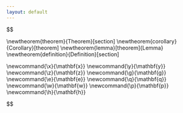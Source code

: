 ```yaml
---
layout: default
---
```


$$

\newtheorem{theorem}{Theorem}[section]
\newtheorem{corollary}{Corollary}[theorem]
\newtheorem{lemma}[theorem]{Lemma}
\newtheorem{definition}{Definition}[section]

\newcommand{\x}{\mathbf{x}}
\newcommand{\y}{\mathbf{y}}
\newcommand{\z}{\mathbf{z}}
\newcommand{\g}{\mathbf{g}}
\newcommand{\e}{\mathbf{e}}
\newcommand{\q}{\mathbf{q}}
\newcommand{\w}{\mathbf{w}}
\newcommand{\p}{\mathbf{p}}
\newcommand{\h}{\mathbf{h}}

$$